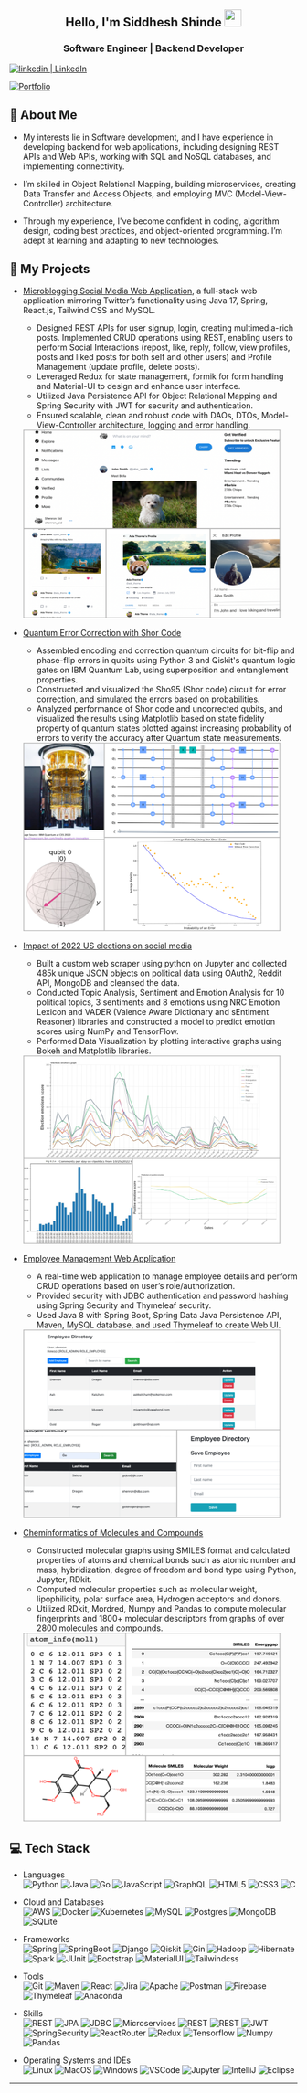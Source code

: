 <h2 align="center">Hello, I'm Siddhesh Shinde <img src="https://user-images.githubusercontent.com/39955420/147578264-bae0526c-028a-49d2-8af8-d08bb4edbd2a.gif" height="30" width="30"></h2>
<h3 align="center">Software Engineer | Backend Developer</h3>

<a href="https://www.linkedin.com/in/siddheshshinde314/" target="_blank"><img alt="linkedin | LinkedIn" src="https://img.shields.io/badge/LinkedIn-%230077B5?style=for-the-badge&logo=linkedin&logoColor=white"/></a>

<a href="https://shenr0n.github.io/" target="_blank"><img alt="Portfolio" 
src="https://img.shields.io/badge/Portfolio-16A085"/></a>

## 💫 About Me

- My interests lie in Software development, and I have experience in developing backend for web applications,
including designing REST APIs and Web APIs, working with SQL and NoSQL databases, and implementing connectivity.

- I’m skilled in Object Relational Mapping, building microservices, creating Data Transfer and Access Objects,
and employing MVC (Model-View-Controller) architecture.

- Through my experience, I've become confident in coding, algorithm design, coding best practices,
and object-oriented programming. I’m adept at learning and adapting to new technologies.

## 📁 My Projects

- [Microblogging Social Media Web Application](https://github.com/Shenr0n/chirp-microblogging), a full-stack web application mirroring Twitter’s functionality using Java 17, Spring, React.js, Tailwind CSS and MySQL.
    - Designed REST APIs for user signup, login, creating multimedia-rich posts. Implemented CRUD operations using REST, enabling users to perform Social Interactions (repost, like, reply, follow, view profiles, posts and liked posts for both self and other users) and Profile Management (update profile, delete posts). 
    - Leveraged Redux for state management, formik for form handling and Material-UI to design and enhance user interface. 
    - Utilized Java Persistence API for Object Relational Mapping and Spring Security with JWT for security and authentication. 
    - Ensured scalable, clean and robust code with DAOs, DTOs, Model-View-Controller architecture, logging and error handling.

    <img src="https://github.com/Shenr0n/Shenr0n/blob/main/chirp.jpg"  width="450" height="330">

- [Quantum Error Correction with Shor Code](https://github.com/Shenr0n/quantum-error-correction-sho95)
    - Assembled encoding and correction quantum circuits for bit-flip and phase-flip errors in qubits using Python 3 and Qiskit's quantum logic gates on IBM Quantum Lab, using superposition and entanglement properties.
    - Constructed and visualized the Sho95 (Shor code) circuit for error correction, and simulated the errors based on probabilities.
    - Analyzed performance of Shor code and uncorrected qubits, and visualized the results using Matplotlib based on state fidelity property of quantum states plotted against increasing probability of errors to verify the accuracy after Quantum state measurements.

    <img src="https://github.com/Shenr0n/Shenr0n/blob/main/shor.jpg" width="450" height="330">

- [Impact of 2022 US elections on social media](https://github.com/Shenr0n/impact-of-us-elections-on-social-media)
    - Built a custom web scraper using python on Jupyter and collected 485k unique JSON objects on political data using OAuth2,
Reddit API, MongoDB and cleansed the data.
    - Conducted Topic Analysis, Sentiment and Emotion Analysis for 10 political topics, 3 sentiments and 8 emotions using
NRC Emotion Lexicon and VADER (Valence Aware Dictionary and sEntiment Reasoner) libraries and constructed a model
to predict emotion scores using NumPy and TensorFlow.
    - Performed Data Visualization by plotting interactive graphs using Bokeh and Matplotlib libraries.

    <img src="https://github.com/Shenr0n/Shenr0n/blob/main/reddit.jpg" width="450" height="330">

- [Employee Management Web Application](https://github.com/Shenr0n/spring-employees-crud)
    - A real-time web application to manage employee details and perform CRUD operations based on user’s role/authorization. 
    - Provided security with JDBC authentication and password hashing using Spring Security and Thymeleaf security. 
    - Used Java 8 with Spring Boot, Spring Data Java Persistence API, Maven, MySQL database, and used Thymeleaf to create Web UI.

    <img src="employee.jpg" width="450" height="330">


- [Cheminformatics of Molecules and Compounds](https://github.com/Shenr0n/cheminformatics-molecules)
    - Constructed molecular graphs using SMILES format and calculated properties of atoms and chemical bonds such as atomic number and mass, hybridization, degree of freedom and bond type using Python, Jupyter, RDkit. 
    - Computed molecular properties such as molecular weight, lipophilicity, polar surface area, Hydrogen acceptors and donors. 
    - Utilized RDkit, Mordred, Numpy and Pandas to compute molecular fingerprints and 1800+ molecular descriptors from graphs of over 2800 molecules and compounds.
    
    <img src="https://github.com/Shenr0n/Shenr0n/blob/main/chem.jpg" width="450" height="330">


<h2 align="center"></h2>

## 💻 Tech Stack️
- Languages<br>
![Python](https://img.shields.io/badge/python-3670A0?style=for-the-badge&logo=python&logoColor=ffdd54)  ![Java](https://img.shields.io/badge/java-%23a92E20.svg?style=for-the-badge&logo=java&logoColor=white")  ![Go](https://img.shields.io/badge/Go-%23351c75.svg?style=for-the-badge&logo=go&logoColor=white")  ![JavaScript](https://img.shields.io/badge/javascript-%23323330.svg?style=for-the-badge&logo=javascript&logoColor=%23F7DF1E) ![GraphQL](https://img.shields.io/badge/graphql-%23E10098.svg?style=for-the-badge&logo=graphql&logoColor=white")  ![HTML5](https://img.shields.io/badge/html5-%23E34F26.svg?style=for-the-badge&logo=html5&logoColor=white)  ![CSS3](https://img.shields.io/badge/css3-%231572B6.svg?style=for-the-badge&logo=css3&logoColor=white) 
![C](https://img.shields.io/badge/c-%23bf9000.svg?style=for-the-badge&logo=c&logoColor=white)

- Cloud and Databases<br>
![AWS](https://img.shields.io/badge/AWS-%23FF9900.svg?style=for-the-badge&logo=amazon-aws&logoColor=white) ![Docker](https://img.shields.io/badge/docker-%230db7ed.svg?style=for-the-badge&logo=docker&logoColor=white) ![Kubernetes](https://img.shields.io/badge/kubernetes-%23326ce5.svg?style=for-the-badge&logo=kubernetes&logoColor=white) 
![MySQL](https://img.shields.io/badge/mysql-%23e06666.svg?style=for-the-badge&logo=mysql&logoColor=white) 
![Postgres](https://img.shields.io/badge/postgres-%234169E1.svg?style=for-the-badge&logo=postgresql&logoColor=white)
![MongoDB](https://img.shields.io/badge/MongoDB-%234ea94b.svg?style=for-the-badge&logo=mongodb&logoColor=white)
![SQLite](https://img.shields.io/badge/SQLite-%23003B57.svg?style=for-the-badge&logo=sqlite&logoColor=white)

- Frameworks<br>
![Spring](https://img.shields.io/badge/Spring-%236DB33F.svg?style=for-the-badge&logo=spring&logoColor=white) ![SpringBoot](https://img.shields.io/badge/SpringBoot-%2338761d.svg?style=for-the-badge&logo=springboot&logoColor=white) ![Django](https://img.shields.io/badge/Django-%23092E20.svg?style=for-the-badge&logo=django&logoColor=white) ![Qiskit](https://img.shields.io/badge/qiskit-%236929C4.svg?style=for-the-badge&logo=qiskit&logoColor=white)
![Gin](https://img.shields.io/badge/gin-%23008ECF.svg?style=for-the-badge&logo=gin&logoColor=white) ![Hadoop](https://img.shields.io/badge/hadoop-%2345818e.svg?style=for-the-badge&logo=apachehadoop&logoColor=white)  ![Hibernate](https://img.shields.io/badge/hibernate-%2359666C.svg?style=for-the-badge&logo=hibernate&logoColor=white)
![Spark](https://img.shields.io/badge/spark-%23E25A1C.svg?style=for-the-badge&logo=apachespark&logoColor=white)
![JUnit](https://img.shields.io/badge/junit-%2325A162.svg?style=for-the-badge&logo=junit5&logoColor=white)
![Bootstrap](https://img.shields.io/badge/bootstrap-%237952B3.svg?style=for-the-badge&logo=bootstrap&logoColor=white)
![MaterialUI](https://img.shields.io/badge/mui-%23007FFF.svg?style=for-the-badge&logo=mui&logoColor=white)
![Tailwindcss](https://img.shields.io/badge/tailwindcss-%2306B6D4.svg?style=for-the-badge&logo=tailwindcss&logoColor=white)

- Tools<br>
![Git](https://img.shields.io/badge/git-%23F05032.svg?style=for-the-badge&logo=git&logoColor=white)
![Maven](https://img.shields.io/badge/maven-%23C71A36.svg?style=for-the-badge&logo=apachemaven&logoColor=white)
![React](https://img.shields.io/badge/react-%2320232a.svg?style=for-the-badge&logo=react&logoColor=%2361DAFB)
![Jira](https://img.shields.io/badge/jira-%230052CC.svg?style=for-the-badge&logo=jira&logoColor=white)
![Apache](https://img.shields.io/badge/apache-%23D22128.svg?style=for-the-badge&logo=apache&logoColor=white)
![Postman](https://img.shields.io/badge/postman-%23FF6C37.svg?style=for-the-badge&logo=postman&logoColor=white)
![Firebase](https://img.shields.io/badge/firebase-%23bf9000.svg?style=for-the-badge&logo=firebase&logoColor=white)
![Thymeleaf](https://img.shields.io/badge/thymeleaf-%23005F0F.svg?style=for-the-badge&logo=thymeleaf&logoColor=white)
![Anaconda](https://img.shields.io/badge/anaconda-%2344A833.svg?style=for-the-badge&logo=anaconda&logoColor=white)

- Skills<br>
![REST](https://img.shields.io/badge/REST-%23a64d79.svg?style=for-the-badge&logo=rest&logoColor=white)
![JPA](https://img.shields.io/badge/Java_Persistence_API-%238e7cc3.svg?style=for-the-badge&logo=java&logoColor=white)
![JDBC](https://img.shields.io/badge/jdbc-%23e06666.svg?style=for-the-badge&logo=jdbc&logoColor=white)
![Microservices](https://img.shields.io/badge/microservices-%23e69138.svg?style=for-the-badge&logo=microservices&logoColor=white)
![REST](https://img.shields.io/badge/REST-%23a64d79.svg?style=for-the-badge&logo=rest&logoColor=white)
![REST](https://img.shields.io/badge/REST-%23a64d79.svg?style=for-the-badge&logo=rest&logoColor=white)
![JWT](https://img.shields.io/badge/JWT-black?style=for-the-badge&logo=JSON%20web%20tokens) ![SpringSecurity](https://img.shields.io/badge/spring_security-%236DB33F.svg?style=for-the-badge&logo=springsecurity&logoColor=white) ![ReactRouter](https://img.shields.io/badge/React_Router-CA4245?style=for-the-badge&logo=react-router&logoColor=white)
![Redux](https://img.shields.io/badge/redux-%23593d88.svg?style=for-the-badge&logo=redux&logoColor=white)
![Tensorflow](https://img.shields.io/badge/tensorflow-%23FF6F00.svg?style=for-the-badge&logo=tensorflow&logoColor=white)
![Numpy](https://img.shields.io/badge/numpy-%23013243.svg?style=for-the-badge&logo=numpy&logoColor=white)
![Pandas](https://img.shields.io/badge/pandas-%23150458.svg?style=for-the-badge&logo=pandas&logoColor=white)

- Operating Systems and IDEs<br>
![Linux](https://img.shields.io/badge/linux-%23FCC624.svg?style=for-the-badge&logo=linux&logoColor=black)
![MacOS](https://img.shields.io/badge/mac_OS-%23000000.svg?style=for-the-badge&logo=macos&logoColor=white)
![Windows](https://img.shields.io/badge/windows-%230078D4.svg?style=for-the-badge&logo=windows&logoColor=white)
![VSCode](https://img.shields.io/badge/visual_studio_code-%235C2D91.svg?style=for-the-badge&logo=visualstudiocode&logoColor=white)
![Jupyter](https://img.shields.io/badge/jupyter-%23F37626.svg?style=for-the-badge&logo=jupyter&logoColor=white)
![IntelliJ](https://img.shields.io/badge/intellij_idea-%23000000.svg?style=for-the-badge&logo=intellijidea&logoColor=white)
![Eclipse](https://img.shields.io/badge/eclipse-%232C2255.svg?style=for-the-badge&logo=eclipse&logoColor=white)

<div align="center">

</div>

----

